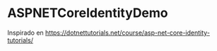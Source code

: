# ASPNETCoreIdentityDemo
Inspirado en https://dotnettutorials.net/course/asp-net-core-identity-tutorials/
